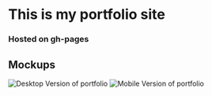# This is my portfolio site
### Hosted on gh-pages

## Mockups
![Desktop Version of portfolio]('mockups/desktop.png')
![Mobile Version of portfolio]('mockups/mobile.png')